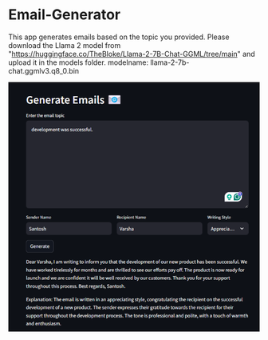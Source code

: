 # Email-Generator
This app generates emails based on the topic you provided.
Please download the Llama 2 model from "https://huggingface.co/TheBloke/Llama-2-7B-Chat-GGML/tree/main" and upload it in the models folder.
modelname: llama-2-7b-chat.ggmlv3.q8_0.bin

![image alt](https://github.com/skongonda/Email-Generator/blob/385659a0138a659d6d6656c3f737d48d3807657e/Screenshot.png)


